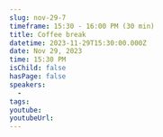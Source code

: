 ```yaml
---
slug: nov-29-7
timeframe: 15:30 - 16:00 PM (30 min)
title: Coffee break
datetime: 2023-11-29T15:30:00.000Z
date: Nov 29, 2023
time: 15:30 PM
isChild: false
hasPage: false
speakers:
  -
tags:
youtube:
youtubeUrl:
---
```

